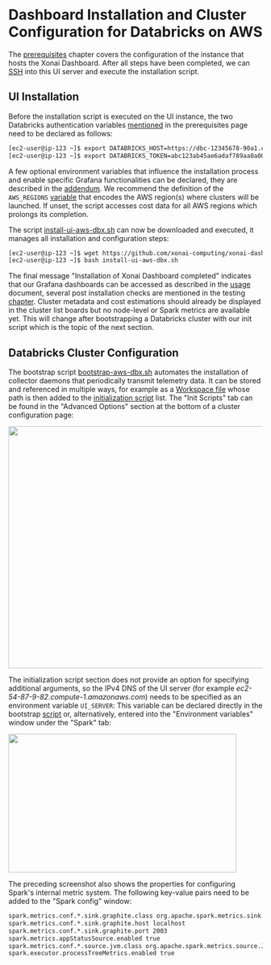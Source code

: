# Dashboard Installation and Cluster Configuration for Databricks on AWS

The [prerequisites](./prerequ-aws-dbx.md) chapter covers the configuration of the instance that hosts the Xonai Dashboard. After all steps have been completed,
we can [SSH](https://docs.aws.amazon.com/AWSEC2/latest/UserGuide/connect-to-linux-instance.html) into this UI server and execute the installation script.

## UI Installation
Before the installation script is executed on the UI instance, the two Databricks authentication variables [mentioned](./prerequ-aws-dbx.md#databricks-authentication) in the prerequisites page need to 
be declared as follows:
``` bash
[ec2-user@ip-123 ~]$ export DATABRICKS_HOST=https://dbc-12345678-90a1.cloud.databricks.com
[ec2-user@ip-123 ~]$ export DATABRICKS_TOKEN=abc123ab45ae6adaf789aa0a00000000000 # ToDo: Change value
```

A few optional environment variables that influence the installation process and enable specific Grafana functionalities can be declared, they are described in the [addendum](./misc.md/#additional-installation-settings).
We recommend the definition of the `AWS_REGIONS` [variable](./misc.md/#limiting-aws-regions) that encodes the AWS region(s) where clusters will be launched. If unset, the script accesses cost data for 
all AWS regions which prolongs its completion.

The script [install-ui-aws-dbx.sh](../scripts/install-ui-aws-dbx.sh) can now be downloaded and executed, it manages all installation and configuration steps:
``` bash
[ec2-user@ip-123 ~]$ wget https://github.com/xonai-computing/xonai-dashboard/tree/master/scripts/install-ui-aws-dbx.sh # Download script
[ec2-user@ip-123 ~]$ bash install-ui-aws-dbx.sh
```
The final message "Installation of Xonai Dashboard completed" indicates that our Grafana dashboards can be accessed as described in the [usage](./usage.md) document, several post installation checks
are mentioned in the testing [chapter](./checks.md). Cluster metadata and cost estimations should already be displayed in the cluster list boards but no node-level or Spark metrics are available yet.
This will change after bootstrapping a Databricks cluster with our init script which is the topic of the next section.

## Databricks Cluster Configuration
The bootstrap script [bootstrap-aws-dbx.sh](../scripts/bootstrap-aws-dbx.sh) automates the installation of collector daemons that periodically transmit telemetry data. It can be stored and referenced 
in multiple ways, for example as a [Workspace file](https://docs.databricks.com/en/files/workspace.html) whose path is then added to the
[initialization script](https://docs.databricks.com/en/init-scripts/cluster-scoped.html#configure-a-cluster-scoped-init-script-using-the-ui) list. The "Init Scripts" tab can be found in the 
"Advanced Options" section at the bottom of a cluster configuration page:

 <img src="../images/InitScript.png" width="588" height="480" />

The initialization script section does not provide an option for specifying additional arguments, so the IPv4 DNS of the UI server (for example _ec2-54-87-9-82.compute-1.amazonaws.com_) needs to be 
specified as an environment variable `UI_SERVER`: This variable can be declared directly in the bootstrap [script](../scripts/bootstrap-aws-dbx.sh) or, alternatively, entered into the "Environment 
variables" window under the "Spark" tab:

 <img src="../images/DbxEnv.png" width="452" height="275" />

The preceding screenshot also shows the properties for configuring Spark's internal metric system. The following key-value pairs need to be added to the "Spark config" window:
```bash
spark.metrics.conf.*.sink.graphite.class org.apache.spark.metrics.sink.GraphiteSink
spark.metrics.conf.*.sink.graphite.host localhost
spark.metrics.conf.*.sink.graphite.port 2003
spark.metrics.appStatusSource.enabled true
spark.metrics.conf.*.source.jvm.class org.apache.spark.metrics.source.JvmSource
spark.executor.processTreeMetrics.enabled true
```
